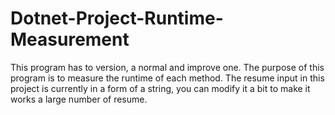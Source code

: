 # Dotnet-Project-Runtime-Measurement

This program has to version, a normal and improve one. The purpose of this program is to measure the runtime of each method. 
The resume input in this project is currently in a form of a string, you can modify it a bit to make it works a large number of resume.
